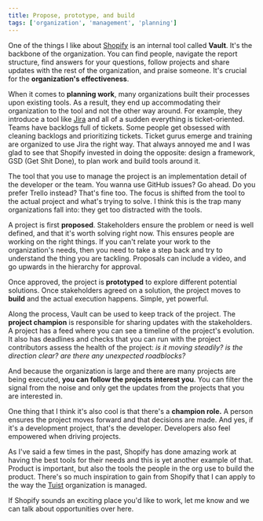 ```yaml
---
title: Propose, prototype, and build
tags: ['organization', 'management', 'planning']
---
```


One of the things I like about [Shopify](https://shopify.com) is an internal tool called **Vault**.
It's the backbone of the organization.
You can find people,
navigate the report structure,
find answers for your questions,
follow projects and share updates with the rest of the organization,
and praise someone.
It's crucial for the **organization's effectiveness**.

When it comes to **planning work**,
many organizations built their processes upon existing tools.
As a result,
they end up accommodating their organization to the tool and not the other way around.
For example,
they introduce a tool like [Jira](https://www.atlassian.com/software/jira) and all of a sudden everything is ticket-oriented.
Teams have backlogs full of tickets.
Some people get obsessed with cleaning backlogs and prioritizing tickets.
Ticket gurus emerge and training are organized to use Jira the right way.
That always annoyed me and I was glad to see that Shopify invested in doing the opposite:
design a framework, GSD (Get Shit Done), to plan work and build tools around it.

The tool that you use to manage the project is an implementation detail of the developer or the team.
You wanna use GitHub issues?
Go ahead.
Do you prefer Trello instead?
That's fine too.
The focus is shifted from the tool to the actual project and what's trying to solve.
I think this is the trap many organizations fall into: they get too distracted with the tools.

A project is first **proposed**.
Stakeholders ensure the problem or need is well defined,
and that it's worth solving right now.
This ensures people are working on the right things.
If you can't relate your work to the organization's needs,
then you need to take a step back and try to understand the thing you are tackling.
Proposals can include a video, and go upwards in the hierarchy for approval.

Once approved,
the project is **prototyped** to explore different potential solutions.
Once stakeholders agreed on a solution,
the project moves to **build** and the actual execution happens.
Simple, yet powerful.

Along the process,
Vault can be used to keep track of the project.
The **project champion** is responsible for sharing updates with the stakeholders.
A project has a feed where you can see a timeline of the project's evolution.
It also has deadlines and checks that you can run with the project contributors assess the health of the project:
_is it moving steadily?_ _is the direction clear?_ _are there any unexpected roadblocks?_

And because the organization is large and there are many projects are being executed,
**you can follow the projects interest you**.
You can filter the signal from the noise and only get the updates from the projects that you are interested in.

One thing that I think it's also cool is that there's a **champion role.**
A person ensures the project moves forward and that decisions are made.
And yes,
if it's a development project,
that's the developer.
Developers also feel empowered when driving projects.

As I've said a few times in the past,
Shopify has done amazing work at having the best tools for their needs and this is yet another example of that.
Product is important, but also the tools the people in the org use to build the product.
There's so much inspiration to gain from Shopify that I can apply to the way the [Tuist](https://tuist.io) organization is managed.

If Shopify sounds an exciting place you'd like to work,
let me know and we can talk about opportunities over here.

